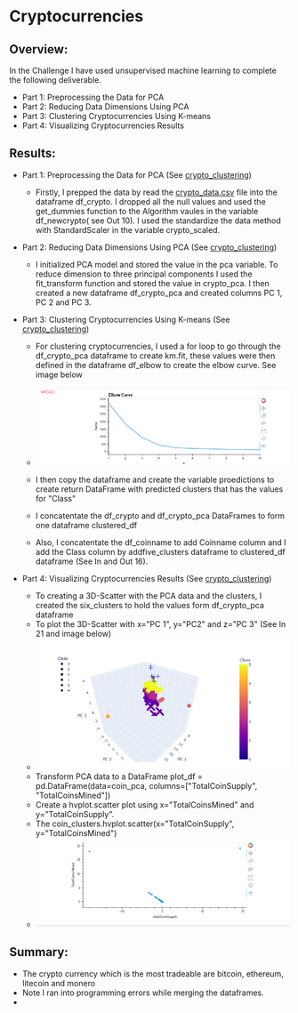 # Cryptocurrencies
## Overview:
In the Challenge I have used unsupervised machine learning to complete the following deliverable.
-	Part 1: Preprocessing the Data for PCA
-	Part 2: Reducing Data Dimensions Using PCA
-	Part 3: Clustering Cryptocurrencies Using K-means
-	Part 4: Visualizing Cryptocurrencies Results

## Results:
-	Part 1: Preprocessing the Data for PCA (See [crypto_clustering](https://github.com/JaredTMurray/Cryptocurrencies/blob/main/crypto_clustering.ipynb))
      - Firstly, I prepped the data by read the [crypto_data.csv](https://github.com/JaredTMurray/Cryptocurrencies/blob/main/crypto_data.csv) file into the dataframe df_crypto. I dropped all the null values and used the get_dummies function to the Algorithm vaules in the variable df_newcrypto( see Out 10). I used the standardize the data method with StandardScaler in the variable crypto_scaled.

-	Part 2: Reducing Data Dimensions Using PCA (See [crypto_clustering](https://github.com/JaredTMurray/Cryptocurrencies/blob/main/crypto_clustering.ipynb))
      - I initialized PCA model and stored the value in the pca variable. To reduce dimension to three principal components I used the fit_transform function and stored the value in crypto_pca. I then created a new dataframe df_crypto_pca and created columns PC 1, PC 2 and PC 3.
-	Part 3: Clustering Cryptocurrencies Using K-means (See [crypto_clustering](https://github.com/JaredTMurray/Cryptocurrencies/blob/main/crypto_clustering.ipynb))
      - For clustering cryptocurrencies, I used a for loop to go through the df_crypto_pca dataframe to create km.fit, these values were then defined in the dataframe df_elbow to create the elbow curve. See image below
      
      - ![](https://github.com/JaredTMurray/Cryptocurrencies/blob/main/Elbow.png)
      - I then copy the dataframe and create the variable proedictions to create return DataFrame with predicted clusters that has the values for "Class"
      - I concatentate the df_crypto and df_crypto_pca DataFrames to form one dataframe clustered_df
      - Also, I concatentate the df_coinname to add Coinname column and I add the Class column  by addfive_clusters dataframe to clustered_df dataframe (See In and Out 16).

-	Part 4: Visualizing Cryptocurrencies Results (See [crypto_clustering](https://github.com/JaredTMurray/Cryptocurrencies/blob/main/crypto_clustering.ipynb))
      - To creating a 3D-Scatter with the PCA data and the clusters, I created the six_clusters to hold the values form df_crypto_pca dataframe
      - To plot the 3D-Scatter with x="PC 1", y="PC2" and z="PC 3" (See In 21 and image below)
      - ![](https://github.com/JaredTMurray/Cryptocurrencies/blob/main/3D_Scater_plot.png)
      - Transform PCA data to a DataFrame plot_df = pd.DataFrame(data=coin_pca, columns=["TotalCoinSupply", "TotalCoinsMined"])
      - Create a hvplot.scatter plot using x="TotalCoinsMined" and y="TotalCoinSupply". 
      - The coin_clusters.hvplot.scatter(x="TotalCoinSupply", y="TotalCoinsMined")
      - ![](https://github.com/JaredTMurray/Cryptocurrencies/blob/main/2D_Scater_plot.png)

## Summary:
- The crypto currency which is the most tradeable are bitcoin, ethereum, litecoin and monero
- Note I ran into programming errors while merging the dataframes.
- 
